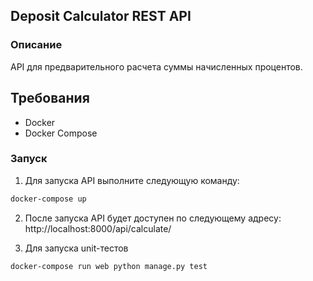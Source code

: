 ## Deposit Calculator REST API
### Описание
API для предварительного расчета суммы начисленных процентов.
## Требования
- Docker
- Docker Compose
### Запуск
1) Для запуска API выполните следующую команду:
```bash
docker-compose up
```
2) После запуска API будет доступен по следующему адресу:
http://localhost:8000/api/calculate/

3) Для запуска unit-тестов
```bash
docker-compose run web python manage.py test
```
